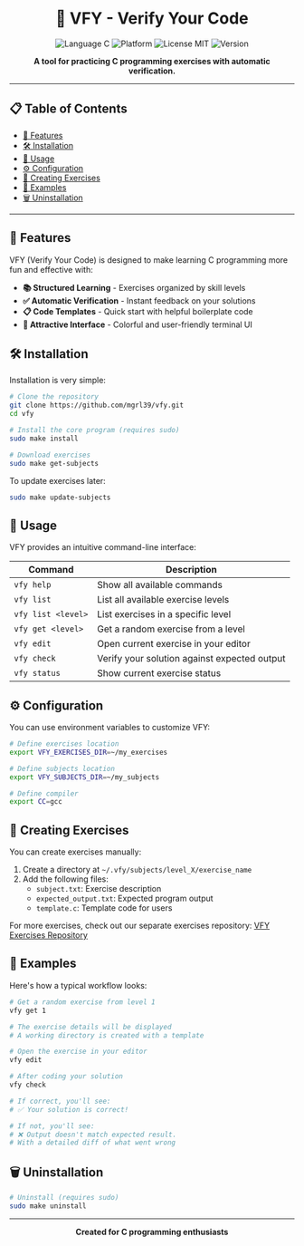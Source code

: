 <div align="center">
  
# 🚀 VFY - Verify Your Code

<img src="https://img.shields.io/badge/language-C-blue.svg" alt="Language C">
<img src="https://img.shields.io/badge/platform-Linux%20%7C%20macOS-lightgrey.svg" alt="Platform">
<img src="https://img.shields.io/badge/license-MIT-green.svg" alt="License MIT">
<img src="https://img.shields.io/badge/version-1.0.0-orange.svg" alt="Version">

**A tool for practicing C programming exercises with automatic verification.**

</div>

---

## 📋 Table of Contents

- [🌟 Features](#-features)
- [🛠️ Installation](#️-installation)
- [📝 Usage](#-usage)
- [⚙️ Configuration](#️-configuration)
- [🧩 Creating Exercises](#-creating-exercises)
- [🔄 Examples](#-examples)
- [🗑️ Uninstallation](#️-uninstallation)

---

## 🌟 Features

VFY (Verify Your Code) is designed to make learning C programming more fun and effective with:

- **📚 Structured Learning** - Exercises organized by skill levels
- **✅ Automatic Verification** - Instant feedback on your solutions
- **📋 Code Templates** - Quick start with helpful boilerplate code
- **🎨 Attractive Interface** - Colorful and user-friendly terminal UI

## 🛠️ Installation

Installation is very simple:

```bash
# Clone the repository
git clone https://github.com/mgrl39/vfy.git
cd vfy

# Install the core program (requires sudo)
sudo make install

# Download exercises 
sudo make get-subjects
```

To update exercises later:

```bash
sudo make update-subjects
```

## 📝 Usage

VFY provides an intuitive command-line interface:

| Command | Description |
|---------|-------------|
| `vfy help` | Show all available commands |
| `vfy list` | List all available exercise levels |
| `vfy list <level>` | List exercises in a specific level |
| `vfy get <level>` | Get a random exercise from a level |
| `vfy edit` | Open current exercise in your editor |
| `vfy check` | Verify your solution against expected output |
| `vfy status` | Show current exercise status |

## ⚙️ Configuration

You can use environment variables to customize VFY:

```bash
# Define exercises location
export VFY_EXERCISES_DIR=~/my_exercises

# Define subjects location
export VFY_SUBJECTS_DIR=~/my_subjects

# Define compiler
export CC=gcc
```

## 🧩 Creating Exercises

You can create exercises manually:

1. Create a directory at `~/.vfy/subjects/level_X/exercise_name`
2. Add the following files:
   - `subject.txt`: Exercise description
   - `expected_output.txt`: Expected program output
   - `template.c`: Template code for users

For more exercises, check out our separate exercises repository:
[VFY Exercises Repository](https://github.com/mgrl39/vfydb)

## 🔄 Examples

Here's how a typical workflow looks:

```bash
# Get a random exercise from level 1
vfy get 1

# The exercise details will be displayed
# A working directory is created with a template

# Open the exercise in your editor
vfy edit

# After coding your solution
vfy check

# If correct, you'll see:
# ✅ Your solution is correct!

# If not, you'll see:
# ❌ Output doesn't match expected result.
# With a detailed diff of what went wrong
```

## 🗑️ Uninstallation

```bash
# Uninstall (requires sudo)
sudo make uninstall
```

---

<div align="center">
  
**Created for C programming enthusiasts**

</div> 